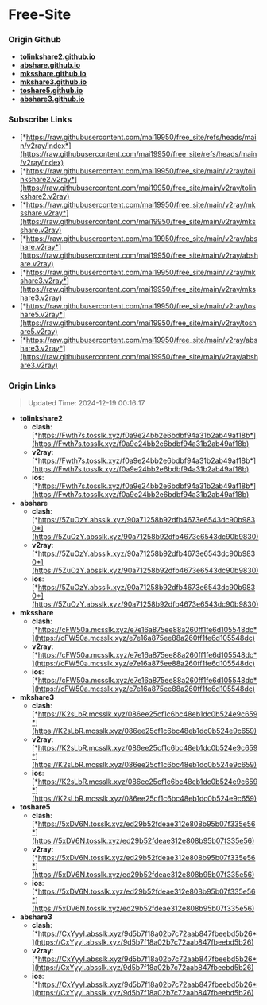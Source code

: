 # Free-Site

### Origin Github

- [**tolinkshare2.github.io**](https://github.com/tolinkshare2/tolinkshare2.github.io)
- [**abshare.github.io**](https://github.com/abshare/abshare.github.io)
- [**mksshare.github.io**](https://github.com/mksshare/mksshare.github.io)
- [**mkshare3.github.io**](https://github.com/mkshare3/mkshare3.github.io)
- [**toshare5.github.io**](https://github.com/toshare5/toshare5.github.io)
- [**abshare3.github.io**](https://github.com/abshare3/abshare3.github.io)

### Subscribe Links

- [*https://raw.githubusercontent.com/mai19950/free_site/refs/heads/main/v2ray/index*](https://raw.githubusercontent.com/mai19950/free_site/refs/heads/main/v2ray/index)
- [*https://raw.githubusercontent.com/mai19950/free_site/main/v2ray/tolinkshare2.v2ray*](https://raw.githubusercontent.com/mai19950/free_site/main/v2ray/tolinkshare2.v2ray)
- [*https://raw.githubusercontent.com/mai19950/free_site/main/v2ray/mksshare.v2ray*](https://raw.githubusercontent.com/mai19950/free_site/main/v2ray/mksshare.v2ray)
- [*https://raw.githubusercontent.com/mai19950/free_site/main/v2ray/abshare.v2ray*](https://raw.githubusercontent.com/mai19950/free_site/main/v2ray/abshare.v2ray)
- [*https://raw.githubusercontent.com/mai19950/free_site/main/v2ray/mkshare3.v2ray*](https://raw.githubusercontent.com/mai19950/free_site/main/v2ray/mkshare3.v2ray)
- [*https://raw.githubusercontent.com/mai19950/free_site/main/v2ray/toshare5.v2ray*](https://raw.githubusercontent.com/mai19950/free_site/main/v2ray/toshare5.v2ray)
- [*https://raw.githubusercontent.com/mai19950/free_site/main/v2ray/abshare3.v2ray*](https://raw.githubusercontent.com/mai19950/free_site/main/v2ray/abshare3.v2ray)

### Origin Links

> Updated Time: 2024-12-19 00:16:17

- **tolinkshare2**
  - **clash**: [*https://Fwth7s.tosslk.xyz/f0a9e24bb2e6bdbf94a31b2ab49af18b*](https://Fwth7s.tosslk.xyz/f0a9e24bb2e6bdbf94a31b2ab49af18b)
  - **v2ray**: [*https://Fwth7s.tosslk.xyz/f0a9e24bb2e6bdbf94a31b2ab49af18b*](https://Fwth7s.tosslk.xyz/f0a9e24bb2e6bdbf94a31b2ab49af18b)
  - **ios**: [*https://Fwth7s.tosslk.xyz/f0a9e24bb2e6bdbf94a31b2ab49af18b*](https://Fwth7s.tosslk.xyz/f0a9e24bb2e6bdbf94a31b2ab49af18b)
- **abshare**
  - **clash**: [*https://5ZuOzY.absslk.xyz/90a71258b92dfb4673e6543dc90b9830*](https://5ZuOzY.absslk.xyz/90a71258b92dfb4673e6543dc90b9830)
  - **v2ray**: [*https://5ZuOzY.absslk.xyz/90a71258b92dfb4673e6543dc90b9830*](https://5ZuOzY.absslk.xyz/90a71258b92dfb4673e6543dc90b9830)
  - **ios**: [*https://5ZuOzY.absslk.xyz/90a71258b92dfb4673e6543dc90b9830*](https://5ZuOzY.absslk.xyz/90a71258b92dfb4673e6543dc90b9830)
- **mksshare**
  - **clash**: [*https://cFW50a.mcsslk.xyz/e7e16a875ee88a260ff1fe6d105548dc*](https://cFW50a.mcsslk.xyz/e7e16a875ee88a260ff1fe6d105548dc)
  - **v2ray**: [*https://cFW50a.mcsslk.xyz/e7e16a875ee88a260ff1fe6d105548dc*](https://cFW50a.mcsslk.xyz/e7e16a875ee88a260ff1fe6d105548dc)
  - **ios**: [*https://cFW50a.mcsslk.xyz/e7e16a875ee88a260ff1fe6d105548dc*](https://cFW50a.mcsslk.xyz/e7e16a875ee88a260ff1fe6d105548dc)
- **mkshare3**
  - **clash**: [*https://K2sLbR.mcsslk.xyz/086ee25cf1c6bc48eb1dc0b524e9c659*](https://K2sLbR.mcsslk.xyz/086ee25cf1c6bc48eb1dc0b524e9c659)
  - **v2ray**: [*https://K2sLbR.mcsslk.xyz/086ee25cf1c6bc48eb1dc0b524e9c659*](https://K2sLbR.mcsslk.xyz/086ee25cf1c6bc48eb1dc0b524e9c659)
  - **ios**: [*https://K2sLbR.mcsslk.xyz/086ee25cf1c6bc48eb1dc0b524e9c659*](https://K2sLbR.mcsslk.xyz/086ee25cf1c6bc48eb1dc0b524e9c659)
- **toshare5**
  - **clash**: [*https://5xDV6N.tosslk.xyz/ed29b52fdeae312e808b95b07f335e56*](https://5xDV6N.tosslk.xyz/ed29b52fdeae312e808b95b07f335e56)
  - **v2ray**: [*https://5xDV6N.tosslk.xyz/ed29b52fdeae312e808b95b07f335e56*](https://5xDV6N.tosslk.xyz/ed29b52fdeae312e808b95b07f335e56)
  - **ios**: [*https://5xDV6N.tosslk.xyz/ed29b52fdeae312e808b95b07f335e56*](https://5xDV6N.tosslk.xyz/ed29b52fdeae312e808b95b07f335e56)
- **abshare3**
  - **clash**: [*https://CxYyyI.absslk.xyz/9d5b7f18a02b7c72aab847fbeebd5b26*](https://CxYyyI.absslk.xyz/9d5b7f18a02b7c72aab847fbeebd5b26)
  - **v2ray**: [*https://CxYyyI.absslk.xyz/9d5b7f18a02b7c72aab847fbeebd5b26*](https://CxYyyI.absslk.xyz/9d5b7f18a02b7c72aab847fbeebd5b26)
  - **ios**: [*https://CxYyyI.absslk.xyz/9d5b7f18a02b7c72aab847fbeebd5b26*](https://CxYyyI.absslk.xyz/9d5b7f18a02b7c72aab847fbeebd5b26)

